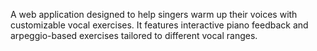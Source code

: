 A web application designed to help singers warm up their voices with customizable vocal exercises. It features interactive piano feedback and arpeggio-based exercises tailored to different vocal ranges.
